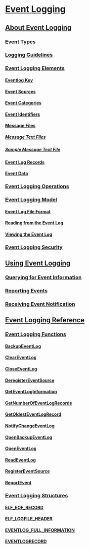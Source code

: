 # [Event Logging](event-logging.md)
## [About Event Logging](about-event-logging.md)
### [Event Types](event-types.md)
### [Logging Guidelines](logging-guidelines.md)
### [Event Logging Elements](event-logging-elements.md)
#### [Eventlog Key](eventlog-key.md)
#### [Event Sources](event-sources.md)
#### [Event Categories](event-categories.md)
#### [Event Identifiers](event-identifiers.md)
#### [Message Files](message-files.md)
##### [Message Text Files](message-text-files.md)
##### [Sample Message Text File](sample-message-text-file.md)
#### [Event Log Records](event-log-records.md)
#### [Event Data](event-data.md)
### [Event Logging Operations](event-logging-operations.md)
### [Event Logging Model](event-logging-model.md)
#### [Event Log File Format](event-log-file-format.md)
#### [Reading from the Event Log](reading-from-the-event-log.md)
#### [Viewing the Event Log](viewing-the-event-log.md)
### [Event Logging Security](event-logging-security.md)
## [Using Event Logging](using-event-logging.md)
### [Querying for Event Information](querying-for-event-source-messages.md)
### [Reporting Events](reporting-an-event.md)
### [Receiving Event Notification](receiving-event-notification.md)
## [Event Logging Reference](event-logging-reference.md)
### [Event Logging Functions](event-logging-functions.md)
#### [BackupEventLog](/windows/win32/Winbase/nf-winbase-backupeventloga?branch=master)
#### [ClearEventLog](/windows/win32/Winbase/nf-winbase-cleareventloga?branch=master)
#### [CloseEventLog](/windows/win32/Winbase/nf-winbase-closeeventlog?branch=master)
#### [DeregisterEventSource](/windows/win32/Winbase/nf-winbase-deregistereventsource?branch=master)
#### [GetEventLogInformation](/windows/win32/Winbase/nf-winbase-geteventloginformation?branch=master)
#### [GetNumberOfEventLogRecords](/windows/win32/Winbase/nf-winbase-getnumberofeventlogrecords?branch=master)
#### [GetOldestEventLogRecord](/windows/win32/Winbase/nf-winbase-getoldesteventlogrecord?branch=master)
#### [NotifyChangeEventLog](/windows/win32/Winbase/nf-winbase-notifychangeeventlog?branch=master)
#### [OpenBackupEventLog](/windows/win32/Winbase/nf-winbase-openbackupeventloga?branch=master)
#### [OpenEventLog](/windows/win32/Winbase/nf-winbase-openeventloga?branch=master)
#### [ReadEventLog](/windows/win32/Winbase/nf-winbase-readeventloga?branch=master)
#### [RegisterEventSource](/windows/win32/Winbase/nf-winbase-registereventsourcea?branch=master)
#### [ReportEvent](/windows/win32/Winbase/nf-winbase-reporteventa?branch=master)
### [Event Logging Structures](event-logging-structures.md)
#### [ELF_EOF_RECORD](/windows/win32/elfdef2/?branch=master)
#### [ELF_LOGFILE_HEADER](/windows/win32/elfdef2/?branch=master)
#### [EVENTLOG_FULL_INFORMATION](/windows/win32/Winbase/ns-winbase-_eventlog_full_information?branch=master)
#### [EVENTLOGRECORD](/windows/win32/Winnt/ns-winnt-_eventlogrecord?branch=master)


